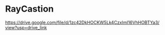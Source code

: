 # RayCastion

https://drive.google.com/file/d/1zc42DkHOCKW5Lk4CzxlmI16VhHOBTYa3/view?usp=drive_link
